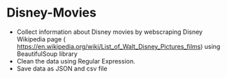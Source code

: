 # Disney-Movies
- Collect information about Disney movies by webscraping Disney Wikipedia page ( https://en.wikipedia.org/wiki/List_of_Walt_Disney_Pictures_films) using BeautifulSoup library
- Clean the data using Regular Expression.
- Save data as JSON and csv file
